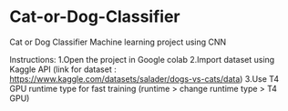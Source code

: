# Cat-or-Dog-Classifier
Cat or Dog Classifier Machine learning project using CNN

Instructions:
1.Open the project in Google colab
2.Import dataset using Kaggle API (link for dataset : https://www.kaggle.com/datasets/salader/dogs-vs-cats/data)
3.Use T4 GPU runtime type  for fast training (runtime > change runtime type > T4 GPU)
